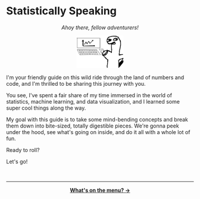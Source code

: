 # Statistically Speaking

<p align="center">
    <i>Ahoy there, fellow adventurers!</i>
</p>

<p align="center">
  <picture>
    <source media="(prefers-color-scheme: dark)" srcset="assets/graph-dino-white.png" />
    <img width="25%" src="assets/graph-dino-black.png" />
  </picture>
</p>

I'm your friendly guide on this wild ride through the land of numbers and code, and I'm thrilled to be sharing this journey with you.

You see, I've spent a fair share of my time immersed in the world of statistics, machine learning, and data visualization, and I learned some super cool things along the way.

My goal with this guide is to take some mind-bending concepts and break them down into bite-sized, totally digestible pieces. We're gonna peek under the hood, see what's going on inside, and do it all with a whole lot of fun.

Ready to roll?

Let's go!

<br />

---

<p align="center">
    <b>
        <a href="/guide/table-of-contents.md">
            What's on the menu? →
        </a>
    </b>
</p>

<br />
